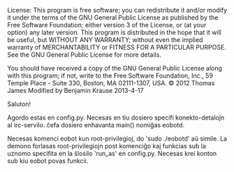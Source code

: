 ﻿License: This program is free software; you can redistribute it and/or
modify it under the terms of the GNU General Public License as published by
the Free Software Foundation; either version 3 of the License, or (at your
option) any later version. This program is distributed in the hope that it
will be useful, but WITHOUT ANY WARRANTY; without even the implied warranty
of MERCHANTABILITY or FITNESS FOR A PARTICULAR PURPOSE. See the GNU General
Public License for more details.

You should have received a copy of the GNU General Public License
along with this program; if not, write to the Free Software
Foundation, Inc., 59 Temple Place - Suite 330, Boston, MA  02111-1307, USA.
© 2012 Thomas James
Modified by Benjamin Krause 2013-4-17

Saluton!

Agordo estas en config.py. Necesas en tiu dosiero specifi konekto-detalojn al
irc-servilo. ĉefa dosiero enhavanta main() nomiĝas eobotd.

Necesas komenci eobot kun root-privilegioj, do 'sudo ./eobotd' aŭ simile. La
demono forlasas root-privilegiojn post komenciĝo kaj funkcias sub la uznomo
specifita en la ŝlosilo 'run_as' en config.py. Necesas krei konton sub kiu
eobot povas funkcii.
